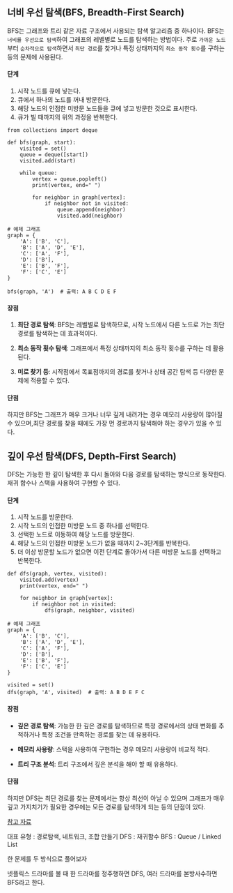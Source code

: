 너비 우선 탐색(BFS, Breadth-First Search)
---
BFS는 그래프와 트리 같은 자료 구조에서 사용되는 탐색 알고리즘 중 하나이다. BFS는 ``너비를 우선으로 탐색``하여 그래프의 레벨별로 노드를 탐색하는 방법이다. 주로 ``가까운 노드``부터 ``순차적으로 탐색``하면서 ``최단 경로``를 찾거나 특정 상태까지의 ``최소 동작 횟수``를 구하는 등의 문제에 사용된다.

#### 단계
1. 시작 노드를 큐에 넣는다.
2. 큐에서 하나의 노드를 꺼내 방문한다.
3. 해당 노드의 인접한 미방문 노드들을 큐에 넣고 방문한 것으로 표시한다.
4. 큐가 빌 때까지의 위의 과정을 반복한다.

```
from collections import deque

def bfs(graph, start):
    visited = set()
    queue = deque([start])
    visited.add(start)

    while queue:
        vertex = queue.popleft()
        print(vertex, end=" ")

        for neighbor in graph[vertex]:
            if neighbor not in visited:
                queue.append(neighbor)
                visited.add(neighbor)

# 예제 그래프
graph = {
    'A': ['B', 'C'],
    'B': ['A', 'D', 'E'],
    'C': ['A', 'F'],
    'D': ['B'],
    'E': ['B', 'F'],
    'F': ['C', 'E']
}

bfs(graph, 'A')  # 출력: A B C D E F
```

#### 장점
1. **최단 경로 탐색**: BFS는 레벨별로 탐색하므로, 시작 노드에서 다른 노드로 가는 최단 경로를 탐색하는 데 효과적이다.

2. **최소 동작 횟수 탐색**: 그래프에서 특정 상태까지의 최소 동작 횟수를 구하는 데 활용된다.

3. **미로 찾기 등**: 시작점에서 목표점까지의 경로를 찾거나 상태 공간 탐색 등 다양한 문제에 적용할 수 있다.

#### 단점
하지만 BFS는 그래프가 매우 크거나 너무 깊게 내려가는 경우 메모리 사용량이 많아질 수 있으며,최단 경로를 찾을 때에도 가장 먼 경로까지 탐색해야 하는 경우가 있을 수 있다.



깊이 우선 탐색(DFS, Depth-First Search)
---
DFS는 가능한 한 깊이 탐색한 후 다시 돌아와 다음 경로를 탐색하는 방식으로 동작한다. 재귀 함수나 스택을 사용하여 구현할 수 있다.

#### 단계
1. 시작 노드를 방문한다.
2. 시작 노드의 인접한 미방문 노드 중 하나를 선택한다.
3. 선택한 노드로 이동하여 해당 노드를 방문한다.
4. 해당 노드의 인접한 미방문 노드가 없을 때까지 2~3단계를 반복한다.
5. 더 이상 방문할 노드가 없으면 이전 단계로 돌아가서 다른 미방문 노드를 선택하고 반복한다.

```
def dfs(graph, vertex, visited):
    visited.add(vertex)
    print(vertex, end=" ")

    for neighbor in graph[vertex]:
        if neighbor not in visited:
            dfs(graph, neighbor, visited)

# 예제 그래프
graph = {
    'A': ['B', 'C'],
    'B': ['A', 'D', 'E'],
    'C': ['A', 'F'],
    'D': ['B'],
    'E': ['B', 'F'],
    'F': ['C', 'E']
}

visited = set()
dfs(graph, 'A', visited)  # 출력: A B D E F C
```

#### 장점
- **깊은 경로 탐색**: 가능한 한 깊은 경로를 탐색하므로 특정 경로에서의 상태 변화를 추적하거나 특정 조건을 만족하는 경로를 찾는 데 유용하다.

- **메모리 사용량**: 스택을 사용하여 구현하는 경우 메모리 사용량이 비교적 적다.

- **트리 구조 분석**: 트리 구조에서 깊은 분석을 해야 할 때 유용하다.

#### 단점
하지만 DFS는 최단 경로를 찾는 문제에서는 항상 최선이 아닐 수 있으며 그래프가 매우 깊고 가지치기가 필요한 경우에는 모든 경로를 탐색하게 되는 등의 단점이 있다.


[참고 자료](https://youtu.be/BsYbdUnKZ-Y)

대표 유형 : 경로탐색, 네트워크, 조합 만들기
DFS : 재귀함수
BFS : Queue / Linked List

한 문제를 두 방식으로 풀어보자

넷플릭스 드라마를 볼 때 한 드라마를 정주행하면 DFS, 여러 드라마를 본방사수하면 BFS라고 한다.